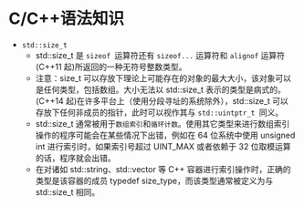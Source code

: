 # C/C++语法知识
- `std::size_t`
	* std::size_t 是 `sizeof `运算符还有 `sizeof...` 运算符和 `alignof` 运算符 (C++11 起)所返回的一种无符号整数类型。
    * 注意：size_t 可以存放下理论上可能存在的对象的最大大小，该对象可以是任何类型，包括数组。大小无法以 std::size_t 表示的类型是病式的。 (C++14 起)在许多平台上（使用分段寻址的系统除外），std::size_t 可以存放下任何非成员的指针，此时可以视作其与 `std::uintptr_t `同义。
    * std::size_t 通常被用于`数组索引`和`循环计数`。使用其它类型来进行数组索引操作的程序可能会在某些情况下出错，例如在 64 位系统中使用 unsigned int 进行索引时，如果索引号超过 UINT_MAX 或者依赖于 32 位取模运算的话，程序就会出错。
    * 在对诸如 std::string、std::vector 等 C++ 容器进行索引操作时，正确的类型是该容器的成员 typedef size_type，而该类型通常被定义为与 std::size_t 相同。 